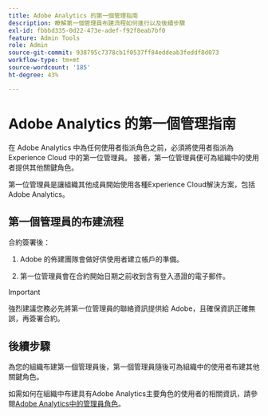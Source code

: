 ```yaml
---
title: Adobe Analytics 的第一個管理指南
description: 瞭解第一個管理員布建流程如何進行以及後續步驟
exl-id: fbbbd335-0d22-473e-adef-f92f8eab7bf0
feature: Admin Tools
role: Admin
source-git-commit: 938795c7378cb1f0537ff84eddeab3feddf8d073
workflow-type: tm+mt
source-wordcount: '185'
ht-degree: 43%

---
```


# Adobe Analytics 的第一個管理指南

在 Adobe Analytics 中為任何使用者指派角色之前，必須將使用者指派為 Experience Cloud 中的第一位管理員。 接著，第一位管理員便可為組織中的使用者提供其他關鍵角色。

第一位管理員是讓組織其他成員開始使用各種Experience Cloud解決方案，包括Adobe Analytics。

## 第一個管理員的布建流程

合約簽署後：

1. Adobe 的佈建團隊會做好供使用者建立帳戶的準備。

1. 第一位管理員會在合約開始日期之前收到含有登入憑證的電子郵件。

>[!IMPORTANT]
>
>   強烈建議您務必先將第一位管理員的聯絡資訊提供給 Adobe，且確保資訊正確無誤，再簽署合約。

## 後續步驟

為您的組織布建第一個管理員後，第一個管理員隨後可為組織中的使用者布建其他關鍵角色。

如需如何在組織中布建具有Adobe Analytics主要角色的使用者的相關資訊，請參閱[Adobe Analytics中的管理員角色](/help/admin/admin-console/admin-roles-in-analytics.md)。
